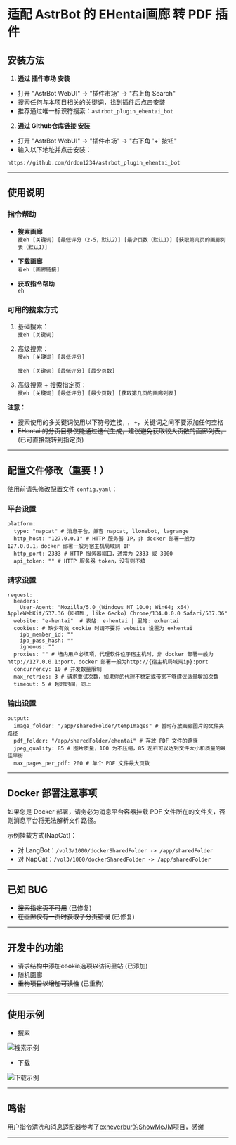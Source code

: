 # 适配 AstrBot 的 EHentai画廊 转 PDF 插件

## 安装方法

1. **通过 插件市场 安装**  
- 打开 "AstrBot WebUI" -> "插件市场" -> "右上角 Search"  
- 搜索任何与本项目相关的关键词，找到插件后点击安装
- 推荐通过唯一标识符搜索：```astrbot_plugin_ehentai_bot```

2. **通过 Github仓库链接 安装**  
- 打开 "AstrBot WebUI" -> "插件市场" -> "右下角 '+' 按钮"  
- 输入以下地址并点击安装：
```
https://github.com/drdon1234/astrbot_plugin_ehentai_bot
```

---

## 使用说明

### 指令帮助

- **搜索画廊**  
```搜eh [关键词] [最低评分（2-5，默认2）] [最少页数（默认1）] [获取第几页的画廊列表（默认1）]```

- **下载画廊**  
```看eh [画廊链接]```

- **获取指令帮助**  
```eh```

### 可用的搜索方式

1. 基础搜索：  
```搜eh [关键词]```

2. 高级搜索：  
```搜eh [关键词] [最低评分]```
 
    ```搜eh [关键词] [最低评分] [最少页数]```

4. 高级搜索 + 搜索指定页：  
```搜eh [关键词] [最低评分] [最少页数] [获取第几页的画廊列表]```

**注意：**  
- 搜索使用的多关键词使用以下符号连接`,` `，` `+`，关键词之间不要添加任何空格
- ~~EHentai 的分页目录仅能通过迭代生成，建议避免获取较大页数的画廊列表。~~ (已可直接跳转到指定页)

---

## 配置文件修改（重要！）

使用前请先修改配置文件 `config.yaml`：

### 平台设置
```
platform:
  type: "napcat" # 消息平台，兼容 napcat, llonebot, lagrange
  http_host: "127.0.0.1" # HTTP 服务器 IP，非 docker 部署一般为 127.0.0.1，docker 部署一般为宿主机局域网 IP
  http_port: 2333 # HTTP 服务器端口，通常为 2333 或 3000
  api_token: "" # HTTP 服务器 token，没有则不填
```

### 请求设置
```
request:
  headers:
    User-Agent: "Mozilla/5.0 (Windows NT 10.0; Win64; x64) AppleWebKit/537.36 (KHTML, like Gecko) Chrome/134.0.0.0 Safari/537.36"
  website: "e-hentai"  # 表站: e-hentai | 里站: exhentai
  cookies: # 缺少有效 cookie 时请不要将 website 设置为 exhentai
    ipb_member_id: ""
    ipb_pass_hash: ""
    igneous: ""
  proxies: "" # 墙内用户必填项，代理软件位于宿主机时，非 docker 部署一般为http://127.0.0.1:port，docker 部署一般为http://{宿主机局域网ip}:port
  concurrency: 10 # 并发数量限制
  max_retries: 3 # 请求重试次数，如果你的代理不稳定或带宽不够建议适量增加次数
  timeout: 5 # 超时时间，同上
```

### 输出设置
```
output:
  image_folder: "/app/sharedFolder/tempImages" # 暂时存放画廊图片的文件夹路径
  pdf_folder: "/app/sharedFolder/ehentai" # 存放 PDF 文件的路径
  jpeg_quality: 85 # 图片质量，100 为不压缩，85 左右可以达到文件大小和质量的最佳平衡
  max_pages_per_pdf: 200 # 单个 PDF 文件最大页数
```

---

## Docker 部署注意事项

如果您是 Docker 部署，请务必为消息平台容器挂载 PDF 文件所在的文件夹，否则消息平台将无法解析文件路径。

示例挂载方式(NapCat)：
- 对 LangBot：`/vol3/1000/dockerSharedFolder -> /app/sharedFolder`
- 对 NapCat：`/vol3/1000/dockerSharedFolder -> /app/sharedFolder`

---

## 已知 BUG

- ~~搜索指定页不可用~~ (已修复)
- ~~在画廊仅有一页时获取子分页错误~~ (已修复)

---

## 开发中的功能

- ~~请求结构中添加cookie选项以访问里站~~ (已添加)
- 随机画廊
- ~~重构项目以增加可读性~~ (已重构)

---

## 使用示例
- 搜索  

![搜索示例](https://github.com/user-attachments/assets/68f7c828-5891-4b2e-abc3-f17e3b57eb37)

- 下载  

![下载示例](https://github.com/user-attachments/assets/f5f6085a-078c-4235-9bff-51e635bba3d6)

---

## 鸣谢

用户指令清洗和消息适配器参考了[exneverbur](https://github.com/exneverbur)的[ShowMeJM](https://github.com/exneverbur/ShowMeJM)项目，感谢

---
